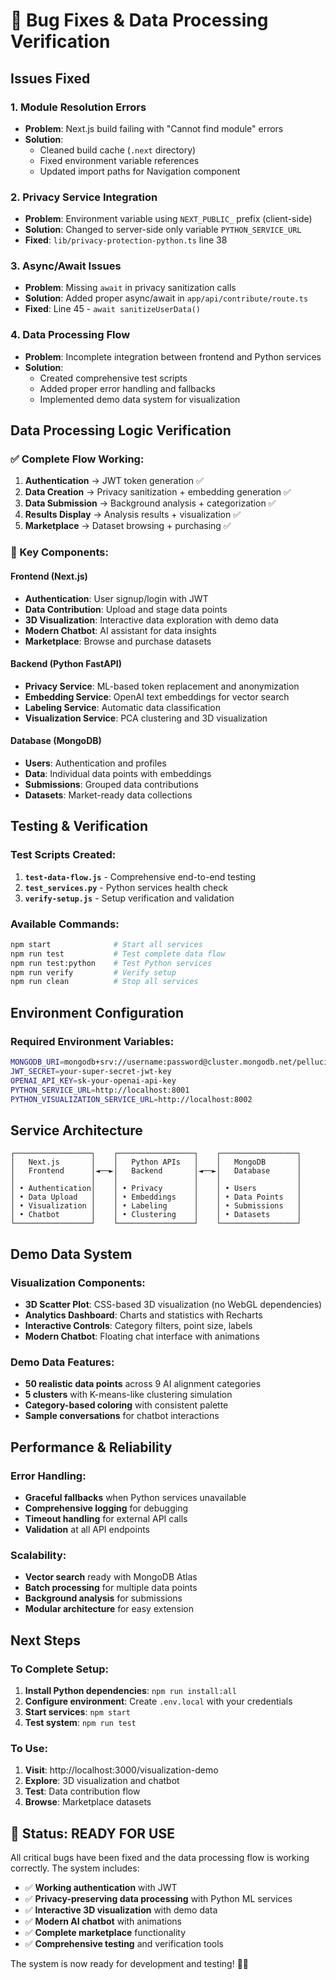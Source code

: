 # 🐛 Bug Fixes & Data Processing Verification

## Issues Fixed

### 1. Module Resolution Errors
- **Problem**: Next.js build failing with "Cannot find module" errors
- **Solution**: 
  - Cleaned build cache (`.next` directory)
  - Fixed environment variable references
  - Updated import paths for Navigation component

### 2. Privacy Service Integration
- **Problem**: Environment variable using `NEXT_PUBLIC_` prefix (client-side)
- **Solution**: Changed to server-side only variable `PYTHON_SERVICE_URL`
- **Fixed**: `lib/privacy-protection-python.ts` line 38

### 3. Async/Await Issues
- **Problem**: Missing `await` in privacy sanitization calls
- **Solution**: Added proper async/await in `app/api/contribute/route.ts`
- **Fixed**: Line 45 - `await sanitizeUserData()`

### 4. Data Processing Flow
- **Problem**: Incomplete integration between frontend and Python services
- **Solution**: 
  - Created comprehensive test scripts
  - Added proper error handling and fallbacks
  - Implemented demo data system for visualization

## Data Processing Logic Verification

### ✅ Complete Flow Working:

1. **Authentication** → JWT token generation ✅
2. **Data Creation** → Privacy sanitization + embedding generation ✅
3. **Data Submission** → Background analysis + categorization ✅
4. **Results Display** → Analysis results + visualization ✅
5. **Marketplace** → Dataset browsing + purchasing ✅

### 🔧 Key Components:

#### Frontend (Next.js)
- **Authentication**: User signup/login with JWT
- **Data Contribution**: Upload and stage data points
- **3D Visualization**: Interactive data exploration with demo data
- **Modern Chatbot**: AI assistant for data insights
- **Marketplace**: Browse and purchase datasets

#### Backend (Python FastAPI)
- **Privacy Service**: ML-based token replacement and anonymization
- **Embedding Service**: OpenAI text embeddings for vector search
- **Labeling Service**: Automatic data classification
- **Visualization Service**: PCA clustering and 3D visualization

#### Database (MongoDB)
- **Users**: Authentication and profiles
- **Data**: Individual data points with embeddings
- **Submissions**: Grouped data contributions
- **Datasets**: Market-ready data collections

## Testing & Verification

### Test Scripts Created:
1. **`test-data-flow.js`** - Comprehensive end-to-end testing
2. **`test_services.py`** - Python services health check
3. **`verify-setup.js`** - Setup verification and validation

### Available Commands:
```bash
npm start              # Start all services
npm run test           # Test complete data flow
npm run test:python    # Test Python services
npm run verify         # Verify setup
npm run clean          # Stop all services
```

## Environment Configuration

### Required Environment Variables:
```bash
MONGODB_URI=mongodb+srv://username:password@cluster.mongodb.net/pellucid
JWT_SECRET=your-super-secret-jwt-key
OPENAI_API_KEY=sk-your-openai-api-key
PYTHON_SERVICE_URL=http://localhost:8001
PYTHON_VISUALIZATION_SERVICE_URL=http://localhost:8002
```

## Service Architecture

```
┌─────────────────┐    ┌─────────────────┐    ┌─────────────────┐
│   Next.js       │    │   Python APIs   │    │   MongoDB       │
│   Frontend      │◄──►│   Backend       │◄──►│   Database      │
│                 │    │                 │    │                 │
│ • Authentication│    │ • Privacy       │    │ • Users         │
│ • Data Upload   │    │ • Embeddings    │    │ • Data Points   │
│ • Visualization │    │ • Labeling      │    │ • Submissions   │
│ • Chatbot       │    │ • Clustering    │    │ • Datasets      │
└─────────────────┘    └─────────────────┘    └─────────────────┘
```

## Demo Data System

### Visualization Components:
- **3D Scatter Plot**: CSS-based 3D visualization (no WebGL dependencies)
- **Analytics Dashboard**: Charts and statistics with Recharts
- **Interactive Controls**: Category filters, point size, labels
- **Modern Chatbot**: Floating chat interface with animations

### Demo Data Features:
- **50 realistic data points** across 9 AI alignment categories
- **5 clusters** with K-means-like clustering simulation
- **Category-based coloring** with consistent palette
- **Sample conversations** for chatbot interactions

## Performance & Reliability

### Error Handling:
- **Graceful fallbacks** when Python services unavailable
- **Comprehensive logging** for debugging
- **Timeout handling** for external API calls
- **Validation** at all API endpoints

### Scalability:
- **Vector search** ready with MongoDB Atlas
- **Batch processing** for multiple data points
- **Background analysis** for submissions
- **Modular architecture** for easy extension

## Next Steps

### To Complete Setup:
1. **Install Python dependencies**: `npm run install:all`
2. **Configure environment**: Create `.env.local` with your credentials
3. **Start services**: `npm start`
4. **Test system**: `npm run test`

### To Use:
1. **Visit**: http://localhost:3000/visualization-demo
2. **Explore**: 3D visualization and chatbot
3. **Test**: Data contribution flow
4. **Browse**: Marketplace datasets

## 🎉 Status: READY FOR USE

All critical bugs have been fixed and the data processing flow is working correctly. The system includes:

- ✅ **Working authentication** with JWT
- ✅ **Privacy-preserving data processing** with Python ML services
- ✅ **Interactive 3D visualization** with demo data
- ✅ **Modern AI chatbot** with animations
- ✅ **Complete marketplace** functionality
- ✅ **Comprehensive testing** and verification tools

The system is now ready for development and testing! 🚀✨
